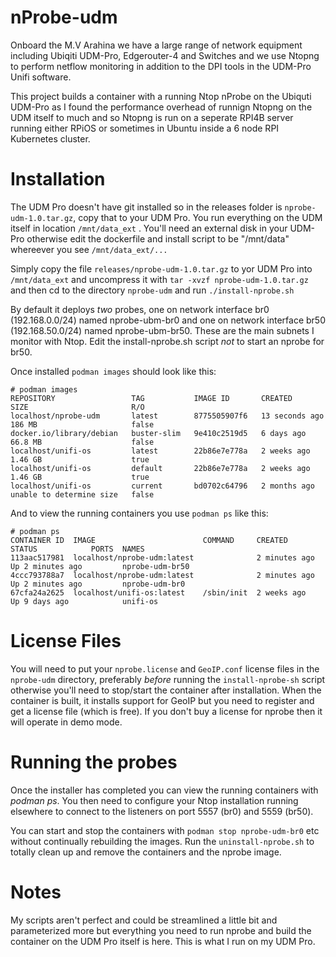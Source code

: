 # nProbe-udm

Onboard the M.V Arahina we have a large range of network equipment including Ubiqiti UDM-Pro, Edgerouter-4 and Switches and we use Ntopng to perform netflow monitoring in addition to the DPI tools in the UDM-Pro Unifi software. 

This project builds a container with a running Ntop nProbe on the Ubiquti UDM-Pro as I found the performance overhead of runnign Ntopng on the UDM itself to much and so Ntopng is run on a seperate RPI4B server running either RPiOS or sometimes in Ubuntu inside a 6 node RPI Kubernetes cluster.  

# Installation
The UDM Pro doesn't have git installed so in the releases folder is ```nprobe-udm-1.0.tar.gz```, copy that to your UDM Pro.  You run everything on the UDM itself in location ```/mnt/data_ext``` . You'll need an external disk in your UDM-Pro otherwise edit the dockerfile and install script to be "/mnt/data" whereever you see ```/mnt/data_ext/...```  

Simply copy the file ```releases/nprobe-udm-1.0.tar.gz``` to yor UDM Pro into ```/mnt/data_ext``` and uncompress it with ```tar -xvzf nprobe-udm-1.0.tar.gz``` and then cd to the directory ```nprobe-udm``` and run ```./install-nprobe.sh```

By default it deploys *two* probes, one on network interface br0 (192.168.0.0/24) named nprobe-ubm-br0 and one on network interface br50 (192.168.50.0/24) named nprobe-ubm-br50.  These are the main subnets I monitor with Ntop.  Edit the install-nprobe.sh script *not* to start an nprobe for br50.

Once installed ```podman images``` should look like this:

```
# podman images
REPOSITORY                 TAG           IMAGE ID       CREATED          SIZE                       R/O
localhost/nprobe-udm       latest        8775505907f6   13 seconds ago   186 MB                     false
docker.io/library/debian   buster-slim   9e410c2519d5   6 days ago       66.8 MB                    false
localhost/unifi-os         latest        22b86e7e778a   2 weeks ago      1.46 GB                    true
localhost/unifi-os         default       22b86e7e778a   2 weeks ago      1.46 GB                    true
localhost/unifi-os         current       bd0702c64796   2 months ago     unable to determine size   false
```
And  to view the running containers you use ```podman ps``` like this:
```
# podman ps
CONTAINER ID  IMAGE                        COMMAND     CREATED        STATUS            PORTS  NAMES
113aac517981  localhost/nprobe-udm:latest              2 minutes ago  Up 2 minutes ago         nprobe-udm-br50
4ccc793788a7  localhost/nprobe-udm:latest              2 minutes ago  Up 2 minutes ago         nprobe-udm-br0
67cfa24a2625  localhost/unifi-os:latest    /sbin/init  2 weeks ago    Up 9 days ago            unifi-os
```
# License Files
You will need to put your ```nprobe.license``` and ```GeoIP.conf``` license files in the ```nprobe-udm``` directory, preferably *before* running the ```install-nprobe-sh``` script otherwise you'll need to stop/start the container after installation.  When the container is built, it installs support for GeoIP but you need to register and get a license file (which is free).  If you don't buy a license for nprobe then it will operate in demo mode.

# Running the probes
Once the installer has completed you can view the running containers with *podman ps*.  You then need to configure your Ntop installation running elsewhere to connect to the listeners on port 5557 (br0) and 5559 (br50). 

You can start and stop the containers with ```podman stop nprobe-udm-br0``` etc without continually rebuilding the images.  Run the ```uninstall-nprobe.sh``` to totally clean up and remove the containers and the nprobe image.

# Notes
My scripts aren't perfect and could be streamlined a little bit and parameterized more but everything you need to run nprobe and build the container on the UDM Pro itself is here.  This is what I run on my UDM Pro. 
